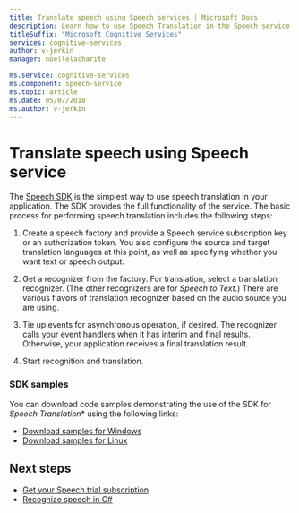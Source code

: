 ```yaml
---
title: Translate speech using Speech services | Microsoft Docs
description: Learn how to use Speech Translation in the Speech service.
titleSuffix: "Microsoft Cognitive Services"
services: cognitive-services
author: v-jerkin
manager: noellelacharite

ms.service: cognitive-services
ms.component: speech-service
ms.topic: article
ms.date: 05/07/2018
ms.author: v-jerkin
---
```

# Translate speech using Speech service

The [Speech SDK](speech-sdk.md) is the simplest way to use speech translation in your application. The SDK provides the full functionality of the service. The basic process for performing speech translation includes the following steps:

1. Create a speech factory and provide a Speech service subscription key or an authorization token. You also configure the source and target translation languages at this point, as well as specifying whether you want text or speech output.

2. Get a recognizer from the factory. For translation, select a translation recognizer. (The other recognizers are for *Speech to Text*.) There are various flavors of translation recognizer based on the audio source you are using.

4. Tie up events for asynchronous operation, if desired. The recognizer calls your event handlers when it has interim and final results. Otherwise, your application receives a final translation result.

5. Start recognition and translation.

### SDK samples

You can download code samples demonstrating the use of the SDK for *Speech Translation** using the following links:

- [Download samples for Windows](https://aka.ms/csspeech/winsample)
- [Download samples for Linux](https://aka.ms/csspeech/linuxsample)

## Next steps

- [Get your Speech trial subscription](https://azure.microsoft.com/try/cognitive-services/)
- [Recognize speech in C#](quickstart-csharp-windows.md)
